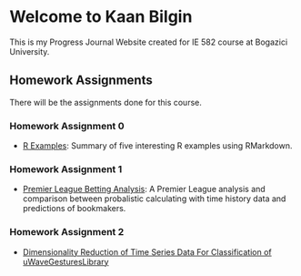 # Welcome to Kaan Bilgin

This is my Progress Journal Website created for IE 582 course at Bogazici University.

## Homework Assignments

There will be the assignments done for this course.

### Homework Assignment 0
- [R Examples](files/homework_0.html): Summary of five interesting R examples using RMarkdown.

### Homework Assignment 1
- [Premier League Betting Analysis](files/HW1/HW1.html): A Premier League analysis and comparison between probalistic calculating with time history data and predictions of bookmakers.

### Homework Assignment 2
- [Dimensionality Reduction of Time Series Data For Classification of uWaveGesturesLibrary](files/HW2/HW2.html)
